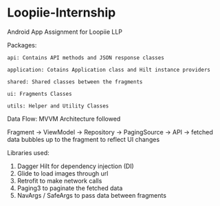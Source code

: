 # Loopiie-Internship
Android App Assignment for Loopiie LLP

Packages:
	
	api: Contains API methods and JSON response classes
	
	application: Cotains Application class and Hilt instance providers
	
	shared: Shared classes between the fragments
	
	ui: Fragments Classes
	
	utils: Helper and Utility Classes
	

Data Flow: MVVM Architecture followed

  Fragment -> ViewModel -> Repository -> PagingSource -> API -> fetched data bubbles up to the fragment to reflect UI changes


Libraries used:

1. Dagger Hilt for dependency injection (DI)
2. Glide to load images through url
3. Retrofit to make network calls 
4. Paging3 to paginate the fetched data
5. NavArgs / SafeArgs to pass data between fragments
